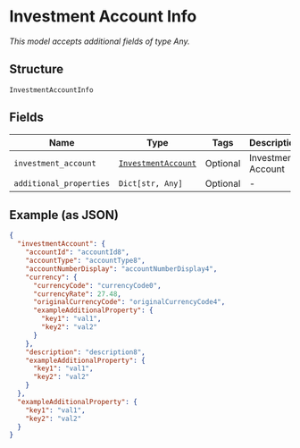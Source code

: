 
# Investment Account Info

*This model accepts additional fields of type Any.*

## Structure

`InvestmentAccountInfo`

## Fields

| Name | Type | Tags | Description |
|  --- | --- | --- | --- |
| `investment_account` | [`InvestmentAccount`](../../doc/models/investment-account.md) | Optional | Investment Account |
| `additional_properties` | `Dict[str, Any]` | Optional | - |

## Example (as JSON)

```json
{
  "investmentAccount": {
    "accountId": "accountId8",
    "accountType": "accountType8",
    "accountNumberDisplay": "accountNumberDisplay4",
    "currency": {
      "currencyCode": "currencyCode0",
      "currencyRate": 27.48,
      "originalCurrencyCode": "originalCurrencyCode4",
      "exampleAdditionalProperty": {
        "key1": "val1",
        "key2": "val2"
      }
    },
    "description": "description8",
    "exampleAdditionalProperty": {
      "key1": "val1",
      "key2": "val2"
    }
  },
  "exampleAdditionalProperty": {
    "key1": "val1",
    "key2": "val2"
  }
}
```

